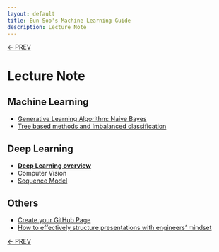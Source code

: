 ```yaml
---
layout: default
title: Eun Soo's Machine Learning Guide
description: Lecture Note
---
```

[<- PREV](../README.md)

# Lecture Note

## Machine Learning
- [Generative Learning Algorithm: Naive Bayes](NaiveBayes_.pdf)
- [Tree based methods and Imbalanced classification](ImbalancedClassification.pdf)

## Deep Learning
- **[Deep Learning overview](DeepLearning.pdf)**
- Computer Vision
- [Sequence Model](sequence/sequence.md)

## Others
- [Create your GitHub Page](GitHub_Page.pdf)
- [How to effectively structure presentations with engineers’ mindset](presentations.pdf)

[<- PREV](../README.md)
